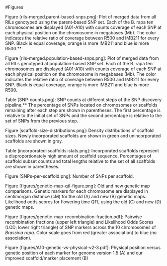 #Figures

Figure [rils-merged.parent-based-snps.png]: Plot of merged data from all RILs genotyped using the parent-based SNP set. Each of the B. rapa ten chromosomes are displayed (A01-A10) with counts coverage of each SNP at each physical position on the chromosome in megabases (Mb). The color indicates the relative ratio of coverage between R500 and IMB211 for every SNP. Black is equal coverage, orange is more IMB211 and blue is more R500.**

Figure [rils-merged.population-based-snps.png]: Plot of merged data from all RILs genotyped at population-based SNP set. Each of the B. rapa ten chromosomes are displayed (A01-A10) with counts coverage of each SNP at each physical position on the chromosome in megabases (Mb). The color indicates the relative ratio of coverage between R500 and IMB211 for every SNP. Black is equal coverage, orange is more IMB211 and blue is more R500.

Table [SNP-counts.png]: SNP counts at different steps of the SNP discovery pipeline.** The percentage of SNPs located on chromosomes or scaffolds remaining after each step are shown in parentheses. The first percentage is relative to the initial set of SNPs and the second percentage is relative to the set of SNPs from the previous step.

Figure [scaffold-size-distributions.png]: Density distributions of scaffold sizes. Newly incorporated scaffolds are shown in green and unincorporated scaffolds are shown in gray.

Table [incorporated-scaffolds-stats.png]: Incorporated scaffolds represent a disproportionately high amount of scaffold sequence. Percentages of scaffold subset counts and total lengths relative to the set of all scaffolds are shown in parentheses.

Figure [SNPs-per-scaffold.png]: Number of SNPs per scaffold.

Figure [figures/genetic-map-qtl-figure.png]: Old and new genetic map comparisons. Genetic markers for each chromosome are displayed in centimorgan distance (cM) for the old (A) and new (B) genetic maps. Likelihood odds scores for flowering time QTL using the old (C) and new (D) genetic maps.

Figure [figures/genetic-map-recombination-fraction.pdf]: Pairwise recombination fractions (upper left triangle) and Likelihood Odds Scores (LOD; lower right triangle) of SNP markers across the 10 chromosomes of *Brassica rapa*. Color scale goes from red (greater association) to blue (no association).

Figure [figures/A10-genetic-vs-physical-v2-3.pdf]: Physical position versus genetic position of each marker for genome version 1.5 (A) and our improved scaffold/marker placement (B)


